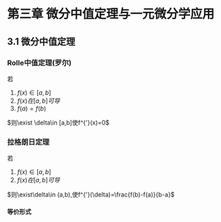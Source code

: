 # 第三章 微分中值定理与一元微分学应用
## 3.1 微分中值定理
### Rolle中值定理(罗尔)
若    

1. $f(x)\in [a,b]$
2. $f(x)在[a,b]可导$
3. $f(a)=f(b)$    

$则\exist \delta\in [a,b]使f^{'}(x)=0$    

### 拉格朗日定理
若    

1. $f(x)\in [a,b]$
2. $f(x)在[a,b]可导$

$则\exist\delta\in (a,b),使f^{'}(\delta)=\frac{f(b)-f(a)}{b-a}$    
#### 等价形式
